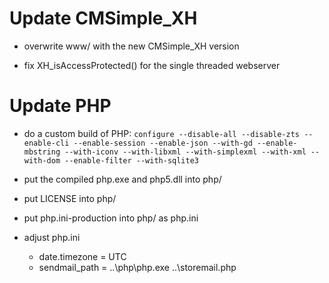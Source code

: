 Update CMSimple_XH
==================

* overwrite www/ with the new CMSimple_XH version

* fix XH_isAccessProtected() for the single threaded webserver

Update PHP
==========

* do a custom build of PHP:
  `configure --disable-all --disable-zts --enable-cli --enable-session --enable-json --with-gd --enable-mbstring --with-iconv --with-libxml --with-simplexml --with-xml --with-dom --enable-filter --with-sqlite3`

* put the compiled php.exe and php5.dll into php/

* put LICENSE into php/

* put php.ini-production into php/ as php.ini

* adjust php.ini
  * date.timezone = UTC
  * sendmail_path = ..\php\php.exe ..\storemail.php
